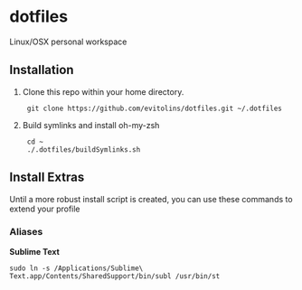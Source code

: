 # dotfiles
Linux/OSX personal workspace


## Installation
1. Clone this repo within your home directory.

        git clone https://github.com/evitolins/dotfiles.git ~/.dotfiles
2. Build symlinks and install oh-my-zsh

        cd ~
        ./.dotfiles/buildSymlinks.sh



## Install Extras
Until a more robust install script is created, you can use these commands to extend your profile

### Aliases
__Sublime Text__

    sudo ln -s /Applications/Sublime\ Text.app/Contents/SharedSupport/bin/subl /usr/bin/st
